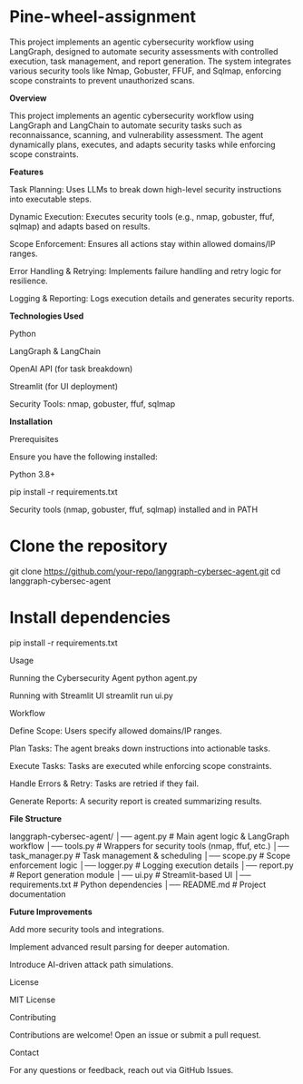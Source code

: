 # Pine-wheel-assignment
This project implements an agentic cybersecurity workflow using LangGraph, designed to automate security assessments with controlled execution, task management, and report generation. The system integrates various security tools like Nmap, Gobuster, FFUF, and Sqlmap, enforcing scope constraints to prevent unauthorized scans.

**Overview**

This project implements an agentic cybersecurity workflow using LangGraph and LangChain to automate security tasks such as reconnaissance, scanning, and vulnerability assessment. The agent dynamically plans, executes, and adapts security tasks while enforcing scope constraints.

**Features**

Task Planning: Uses LLMs to break down high-level security instructions into executable steps.

Dynamic Execution: Executes security tools (e.g., nmap, gobuster, ffuf, sqlmap) and adapts based on results.

Scope Enforcement: Ensures all actions stay within allowed domains/IP ranges.

Error Handling & Retrying: Implements failure handling and retry logic for resilience.

Logging & Reporting: Logs execution details and generates security reports.

**Technologies Used**

Python

LangGraph & LangChain

OpenAI API (for task breakdown)

Streamlit (for UI deployment)

Security Tools: nmap, gobuster, ffuf, sqlmap

**Installation**

Prerequisites

Ensure you have the following installed:

Python 3.8+

pip install -r requirements.txt

Security tools (nmap, gobuster, ffuf, sqlmap) installed and in PATH

# Clone the repository
git clone https://github.com/your-repo/langgraph-cybersec-agent.git
cd langgraph-cybersec-agent

# Install dependencies
pip install -r requirements.txt

Usage

Running the Cybersecurity Agent
python agent.py

Running with Streamlit UI
streamlit run ui.py

Workflow

Define Scope: Users specify allowed domains/IP ranges.

Plan Tasks: The agent breaks down instructions into actionable tasks.

Execute Tasks: Tasks are executed while enforcing scope constraints.

Handle Errors & Retry: Tasks are retried if they fail.

Generate Reports: A security report is created summarizing results.

**File Structure**

langgraph-cybersec-agent/
│── agent.py            # Main agent logic & LangGraph workflow
│── tools.py            # Wrappers for security tools (nmap, ffuf, etc.)
│── task_manager.py     # Task management & scheduling
│── scope.py            # Scope enforcement logic
│── logger.py           # Logging execution details
│── report.py           # Report generation module
│── ui.py               # Streamlit-based UI
│── requirements.txt    # Python dependencies
│── README.md           # Project documentation

**Future Improvements**

Add more security tools and integrations.

Implement advanced result parsing for deeper automation.

Introduce AI-driven attack path simulations.

License

MIT License

Contributing

Contributions are welcome! Open an issue or submit a pull request.

Contact

For any questions or feedback, reach out via GitHub Issues.
